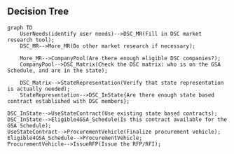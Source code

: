 ## Decision Tree

```mermaid
graph TD
    UserNeeds(identify user needs)-->DSC_MR(Fill in DSC market research tool);
    DSC_MR-->More_MR(Do other market research if necessary);

    More_MR-->CompanyPool(Are there enough eligible DSC companies?);
    CompanyPool-->DSC_Matrix(Check the DSC matrix: who is on the GSA Schedule, and are in the state);

    DSC_Matrix-->StateRepresentation(Verify that state representation is actually needed);
    StateRepresentation-->DSC_InState{Are there enough state based contract established with DSC members};
```
    DSC_InState-->UseStateContract(Use existing state based contracts);
    DSC_InState-->Eligible4GSA_Schedule(Is this contract available for the GSA Schedule);
    UseStateContract-->ProcurementVehicle(Finalize procurement vehicle);
    Eligible4GSA_Schedule-->ProcurementVehicle;
    ProcurementVehicle-->IssueRFP(Issue the RFP/RFI);

